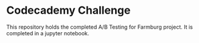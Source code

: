 # Codecademy Challenge

This repository holds the completed A/B Testing for Farmburg project.  It is completed in a jupyter notebook.  